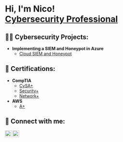 <h1>Hi, I'm Nico! <br/><a href="https://www.linkedin.com/in/nicolas-a-sanchez/">Cybersecurity Professional</a></h1>

<h2>👨‍💻 Cybersecurity Projects:</h2>

- <b>Implementing a SIEM and Honeypot in Azure</b>
  - [Cloud SIEM and Honeypot](https://github.com/nicoSec/AzureSIEMLab)

<h2>📄 Certifications:</h2>

- <b>CompTIA</b>
  - [CySA+](https://www.credly.com/badges/0272efb9-f976-4055-8d47-c614b026565e/public_url)
  - [Security+](https://www.credly.com/badges/d441a7cf-f682-4f1f-ab8a-be782368c9ae/public_url)
  - [Network+](https://www.credly.com/badges/361cddd4-d090-45d1-a961-a7350c32cf6e/public_url)
- <b>AWS</b>
  - [A+](https://www.credly.com/badges/4f1557c6-754a-49c8-a975-0b3fd506a3da/public_url)


<h2> 🤳 Connect with me:</h2>

[<img align="left" alt="JoshMadakor | LinkedIn" width="22px" src="https://cdn.jsdelivr.net/npm/simple-icons@v3/icons/linkedin.svg" />][linkedin]
[<img align="left" alt="JoshMadakor | Instagram" width="22px" src="https://cdn.jsdelivr.net/npm/simple-icons@v3/icons/instagram.svg" />][instagram]

[instagram]: https://www.instagram.com/
[linkedin]: https://linkedin.com/in/nicolas-a-sanchez/
